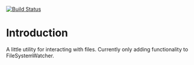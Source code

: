 [![Build Status](https://travis-ci.org/The-First-Tiger/ATH.FileUtility.svg?branch=master)](https://travis-ci.org/The-First-Tiger/ATH.FileUtility)

# Introduction 
A little utility for interacting with files. Currently only adding functionality to FileSystemWatcher. 
